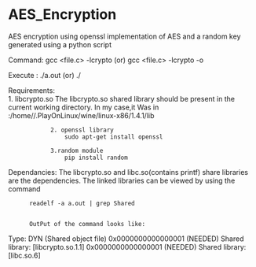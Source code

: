 # AES_Encryption
AES encryption using openssl implementation of AES and a random key generated using a python script


Command:  gcc <file.c> -lcrypto  (or)  gcc <file.c> -lcrypto -o <Name of executable>

Execute : ./a.out (or)  ./<Name of executable>

Requirements:  
                1. libcrypto.so
                    The libcrypto.so shared library should be present in the current working directory.
                    In my case,it Was in :/home/<username>/.PlayOnLinux/wine/linux-x86/1.4.1/lib
          
                2. openssl library
                    sudo apt-get install openssl
                
                3.random module
                    pip install random
          
Dependancies:
          The libcrypto.so and libc.so(contains printf) share libraries are the dependencies.
          The linked libraries can be viewed by using the command
          
          readelf -a a.out | grep Shared
  
  
          OutPut of the command looks like:
  Type:                              DYN (Shared object file)
 0x0000000000000001 (NEEDED)             Shared library: [libcrypto.so.1.1]
 0x0000000000000001 (NEEDED)             Shared library: [libc.so.6]

                
